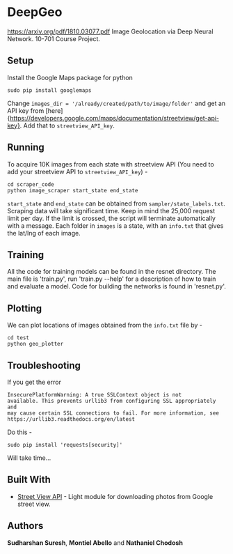 # DeepGeo

https://arxiv.org/pdf/1810.03077.pdf Image Geolocation via Deep Neural Network. 10-701 Course Project. 

## Setup 

Install the Google Maps package for python 

```
sudo pip install googlemaps
```

Change `images_dir = '/already/created/path/to/image/folder'` and get an API key from [here]{https://developers.google.com/maps/documentation/streetview/get-api-key}. Add that to `streetview_API_key`. 
## Running 

To acquire 10K images from each state with streetview API (You need to add your streetview API to `streetview_API_key`) - 

```
cd scraper_code
python image_scraper start_state end_state
```

`start_state` and `end_state` can be obtained from `sampler/state_labels.txt`. Scraping data will take significant time. Keep in mind the 25,000 request limit per day. If the limit is crossed, the script will terminate automatically with a message. Each folder in `images` is a state, with an `info.txt` that gives the lat/lng of each image. 

## Training

All the code for training models can be found in the resnet directory. The main file is 'train.py', run 'train.py --help' for a description of how to train and evaluate a model. Code for building the networks is found in 'resnet.py'.

## Plotting

We can plot locations of images obtained from the `info.txt` file by - 
```
cd test
python geo_plotter
```


## Troubleshooting 

If you get the error 

```
InsecurePlatformWarning: A true SSLContext object is not
available. This prevents urllib3 from configuring SSL appropriately and 
may cause certain SSL connections to fail. For more information, see 
https://urllib3.readthedocs.org/en/latest  
```

Do this - 
```
sudo pip install 'requests[security]'
```
Will take time...

## Built With

* [Street View API](https://github.com/robolyst/streetview) - Light module for downloading photos from Google street view. 

## Authors

**Sudharshan Suresh**, **Montiel Abello** and **Nathaniel Chodosh**

